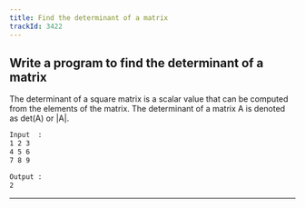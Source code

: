 ```yaml
---
title: Find the determinant of a matrix
trackId: 3422
---
```


## Write a program to find the determinant of a matrix

The determinant of a square matrix is a scalar value that can be computed from the elements of the matrix. The determinant of a matrix A is denoted as det(A) or |A|.

```txt
Input  :
1 2 3
4 5 6
7 8 9

Output :
2
```

---

